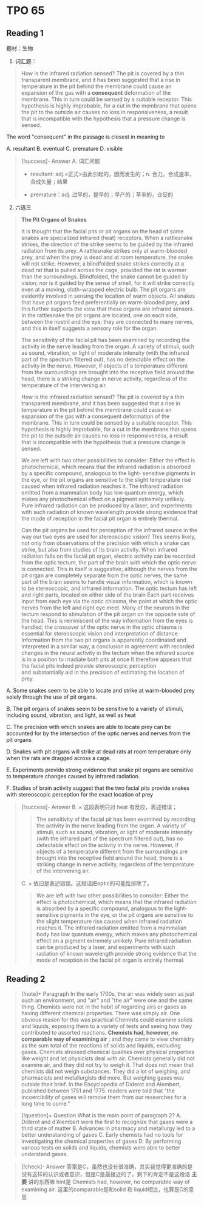 # TPO 65
## Reading 1

题材：生物

1. 词汇题：

>How is the infrared radiation sensed? The pit is covered by a thin transparent membrane, and it has been suggested that a rise in temperature in the pit behind the membrane could cause an expansion of the gas with a **consequent** deformation of the membrane. This in turn could be sensed by a suitable receptor. This hypothesis is highly improbable, for a cut in the membrane that opens the pit to the outside air causes no loss in responsiveness, a result that is incompatible with the hypothesis that a pressure change is sensed.

The word "consequent" in the passage is closest in meaning to

A. resultant
B. eventual
C. premature
D. visible

> [!success]- Answer
> A. 词汇问题
> - resultant: adj.<正式>由此引起的，因而发生的；n.
> 合力，合成速率，合成矢量；结果
> 
> - premature：adj. 过早的，提早的；早产的；草率的，仓促的
> 

2. 六选三

> **The Pit Organs of Snakes**
> 
> It is thought that the facial pits or pit organs on the head of some snakes are specialized infrared (heat) receptors. When a rattlesnake strikes, the direction of the strike seems to be guided by the infrared radiation from its prey. A rattlesnake strikes only at warm-blooded prey, and when the prey is dead and at room temperature, the snake will not strike. However, a blindfolded snake strikes correctly at a dead rat that is pulled across the cage, provided the rat is warmer than the surroundings. Blindfolded, the snake cannot be guided by vision; nor is it guided by the sense of smell, for it will strike correctly even at a moving, cloth-wrapped electric bulb. The pit organs are evidently involved in sensing the location of warm objects. All snakes that have pit organs feed preferentially on warm-blooded prey, and this further supports the view that these organs are infrared sensors. In the rattlesnake the pit organs are located, one on each side, between the nostril and the eye: they are connected to many nerves, and this in itself suggests a sensory role for the organ.
> 
> The sensitivity of the facial pit has been examined by recording the activity in the nerve leading from the organ. A variety of stimuli, such as sound, vibration, or light of moderate intensity (with the infrared part of the spectrum filtered out), has no detectable effect on the activity in the nerve. However, if objects of a temperature different from the surroundings are brought into the receptive field around the head, there is a striking change in nerve activity, regardless of the temperature of the intervening air.
> 
> How is the infrared radiation sensed? The pit is covered by a thin transparent membrane, and it has been suggested that a rise in temperature in the pit behind the membrane could cause an expansion of the gas with a consequent deformation of the membrane. This in turn could be sensed by a suitable receptor. This hypothesis is highly improbable, for a cut in the membrane that opens the pit to the outside air causes no loss in responsiveness, a result that is incompatible with the hypothesis that a pressure change is sensed.
> 
> We are left with two other possibilities to consider: Either the effect is photochemical, which means that the infrared radiation is absorbed by a specific compound, analogous to the light- sensitive pigments in the eye, or the pit organs are sensitive to the slight temperature rise caused when infrared radiation reaches it. The infrared radiation emitted from a mammalian body has low quantum energy, which makes any photochemical effect on a pigment extremely unlikely. Pure infrared radiation can be produced by a laser, and experiments with such radiation of known wavelength provide strong evidence that the mode of reception in the facial pit organ is entirely thermal.
> 
> Can the pit organs be used for perception of the infrared source in the way our two eyes are used for stereoscopic vision? This seems likely, not only from observations of the precision with which a snake can strike, but also from studies of its brain activity. When infrared radiation falls on the facial pit organ, electric activity can be recorded from the optic tectum, the part of the brain with which the optic nerve is connected. This in itself is suggestive; although the nerves from the pit organ are completely separate from the optic nerves, the same part of the brain seems to handle visual information, which is known to be stereoscopic, and infrared information. The optic tectum has left and right parts, located on either side of the brain Each part receives input from each eye via the optic chiasma, the point at which the optic nerves from the left and right eye meet. Many of the neurons in the tectum respond to stimulation of the pit organ on the opposite side of the head. This is reminiscent of the way information from the eyes is handled; the crossover of the optic nerve in the optic chiasma is essential for stereoscopic vision and interpretation of distance Information from the two pit organs is apparently coordinated and interpreted in a similar way, a conclusion in agreement with recorded changes in the neural activity in the tectum when the infrared source is in a position to irradiate both pits at once It therefore appears that the facial pits indeed provide stereoscopic perception and substantially aid in the precision of estimating the location of prey.

A. Some snakes seem to be able to locate and strike at warm-blooded prey solely through the use of pit organs.

B. The pit organs of snakes seem to be sensitive to a variety of stimuli, including sound, vibration, and light, as well as heat

C. The precision with which snakes are able to locate prey can be accounted for by the intersection of the optic nerves and nerves from the pit organs

D. Snakes with pit organs will strike at dead rats at room temperature only when the rats are dragged across a cage.

E. Experiments provide strong evidence that snake pit organs are sensitive to temperature changes caused by infrared radiation.

F. Studies of brain activity suggest that the two facial pits provide snakes with stereoscopic perception for the exact location of prey

> [!success]- Answer
> B. ×
> 这段表明只对 heat 有反应，表述错误；
> 
> >The sensitivity of the facial pit has been examined by recording the activity in the nerve leading from the organ. A variety of stimuli, such as sound, vibration, or light of moderate intensity (with the infrared part of the spectrum filtered out), has no detectable effect on the activity in the nerve. However, if objects of a temperature different from the surroundings are brought into the receptive field around the head, there is a striking change in nerve activity, regardless of the temperature of the intervening air.
>
> C. ×
> 依旧是表述错误。这段话把optic的可能性排除了。
> 
> >We are left with two other possibilities to consider: Either the effect is photochemical, which means that the infrared radiation is absorbed by a specific compound, analogous to the light- sensitive pigments in the eye, or the pit organs are sensitive to the slight temperature rise caused when infrared radiation reaches it. The infrared radiation emitted from a mammalian body has low quantum energy, which makes any photochemical effect on a pigment extremely unlikely. Pure infrared radiation can be produced by a laser, and experiments with such radiation of known wavelength provide strong evidence that the mode of reception in the facial pit organ is entirely thermal.

## Reading 2

> [!note]+ Paragraph
> In the early 1700s, the air was widely seen as just such an environment, and "air" and "the air" were one and the same thing. Chemists were not in the habit of regarding airs or gases as having different chemical properties. There was simply air. One obvious reason for this was practical Chemists could examine solids and liquids, exposing them to a variety of tests and seeing how they contributed to assorted reactions. **Chemists had, however, no comparable way of examining air** ; and they came to view chemistry as the sum total of the reactions of solids and liquids, excluding gases. Chemists stressed chemical qualities over physical properties like weight and let physicists deal with air. Chemists generally did not examine air, and they did not try to weigh it. That does not mean that chemists did not weigh substances. They did a lot of weighing, and pharmacists and metallurgists did more. But weighing gases was outside their brief. In the Encyclopedia of Diderot and Alembert, published between 1751 and 1775. readers were told that "the incoercibility of gases will remove them from our researches for a long time to come."

> [!question]+ Question
> What is the main point of paragraph 2?
> A. Diderot and d'Alembert were the first to recognize that gases were a third state of matter
> B. Advances in pharmacy and metallurgy led to a better understanding of gases
> C. Early chemists had no tools for investigating the chemical properties of gases
> D. By performing various tests on solids and liquids, chemists were able to better understand gases.

> [!check]- Answer
> 答案是C，虽然也没有很准确，其实我觉得更准确的是没有这样的认识或者意识，但是C是最接近的了，剩下的肯定不是这段话 **主要** 讲的东西嘛
> hint是 Chemists had, however, no comparable way of examining air. 这里的comparable是和solid 和 liquid相比，也算是C的意思

